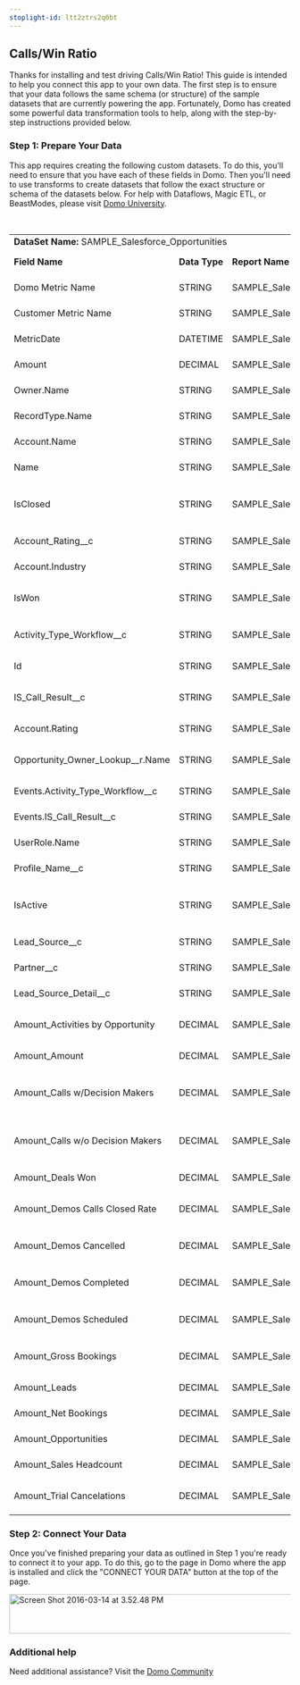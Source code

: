 ```yaml
---
stoplight-id: ltt2ztrs2q0bt
---
```


<div class="col-md-12 content-panel">
                <h2>Calls/Win Ratio</h2>
                <p></p><p>Thanks for installing and test driving <span id="title">Calls/Win Ratio</span>! This guide is intended to help you connect this app to your own data. The first step is to ensure that your data follows the same schema (or structure) of the sample datasets that are currently powering the app. Fortunately, Domo has created some powerful data transformation tools to help, along with the step-by-step instructions provided below.</p><div class="doc-row" id="Step%201:%20Identify%20Required%20Data%20Fields"><h3 class="doc-row-title">Step 1: Prepare Your Data</h3><div class="small-pad-bottom"><p>This app requires creating the following custom datasets. To do this, you'll need to ensure that you have each of these fields in Domo. Then you'll need to use transforms to create datasets that follow the exact structure or schema of the datasets below. For help with Dataflows, Magic ETL, or BeastModes, please visit <a href="https://university.domo.com/" target="_blank">Domo University</a>.</p></div>
                <br>
                <div id="custom-data-container"><table id="SAMPLE_Salesforce_Opportunities"><tbody><tr><td colspan="6"><strong>DataSet Name:</strong> <span class="value">SAMPLE_Salesforce_Opportunities</span></td></tr><!--tr>    <td colspan="6"></td></tr--><tr><td><strong>Field Name</strong></td><td><strong>Data Type</strong></td><td><strong>Report Name / Object Name</strong></td><td><strong>Source </strong></td><td colspan="2"><strong>Description of Field</strong></td></tr><tr><td>Domo Metric Name</td><td>STRING</td><td>SAMPLE_Salesforce_Opportunities</td><td>Salesforce, SugarCRM</td><td colspan="2">Domo metric name</td></tr><tr><td>Customer Metric Name</td><td>STRING</td><td>SAMPLE_Salesforce_Opportunities</td><td>Salesforce, SugarCRM</td><td colspan="2">Customer location</td></tr><tr><td>MetricDate</td><td>DATETIME</td><td>SAMPLE_Salesforce_Opportunities</td><td>Salesforce, SugarCRM</td><td colspan="2">Metric date</td></tr><tr><td>Amount</td><td>DECIMAL</td><td>SAMPLE_Salesforce_Opportunities</td><td>Salesforce, SugarCRM</td><td colspan="2">Amount</td></tr><tr><td>Owner.Name</td><td>STRING</td><td>SAMPLE_Salesforce_Opportunities</td><td>Salesforce, SugarCRM</td><td colspan="2">Owner name</td></tr><tr><td>RecordType.Name</td><td>STRING</td><td>SAMPLE_Salesforce_Opportunities</td><td>Salesforce, SugarCRM</td><td colspan="2">Record type name</td></tr><tr><td>Account.Name</td><td>STRING</td><td>SAMPLE_Salesforce_Opportunities</td><td>Salesforce, SugarCRM</td><td colspan="2">Name of account</td></tr><tr><td>Name</td><td>STRING</td><td>SAMPLE_Salesforce_Opportunities</td><td>Salesforce, SugarCRM</td><td colspan="2">Name</td></tr><tr><td>IsClosed</td><td>STRING</td><td>SAMPLE_Salesforce_Opportunities</td><td>Salesforce, SugarCRM</td><td colspan="2">Measures weather this is closed or not </td></tr><tr><td>Account_Rating__c</td><td>STRING</td><td>SAMPLE_Salesforce_Opportunities</td><td>Salesforce, SugarCRM</td><td colspan="2">Rating of account</td></tr><tr><td>Account.Industry</td><td>STRING</td><td>SAMPLE_Salesforce_Opportunities</td><td>Salesforce, SugarCRM</td><td colspan="2">Account industry</td></tr><tr><td>IsWon</td><td>STRING</td><td>SAMPLE_Salesforce_Opportunities</td><td>Salesforce, SugarCRM</td><td colspan="2">Determines weather or not it won</td></tr><tr><td>Activity_Type_Workflow__c</td><td>STRING</td><td>SAMPLE_Salesforce_Opportunities</td><td>Salesforce, SugarCRM</td><td colspan="2">Workflow of activity type c</td></tr><tr><td>Id</td><td>STRING</td><td>SAMPLE_Salesforce_Opportunities</td><td>Salesforce, SugarCRM</td><td colspan="2">ID number</td></tr><tr><td>IS_Call_Result__c</td><td>STRING</td><td>SAMPLE_Salesforce_Opportunities</td><td>Salesforce, SugarCRM</td><td colspan="2">Determines what the call result is</td></tr><tr><td>Account.Rating</td><td>STRING</td><td>SAMPLE_Salesforce_Opportunities</td><td>Salesforce, SugarCRM</td><td colspan="2">Account rating</td></tr><tr><td>Opportunity_Owner_Lookup__r.Name</td><td>STRING</td><td>SAMPLE_Salesforce_Opportunities</td><td>Salesforce, SugarCRM</td><td colspan="2">Opportunity owner lookup name</td></tr><tr><td>Events.Activity_Type_Workflow__c</td><td>STRING</td><td>SAMPLE_Salesforce_Opportunities</td><td>Salesforce, SugarCRM</td><td colspan="2">Event URL</td></tr><tr><td>Events.IS_Call_Result__c</td><td>STRING</td><td>SAMPLE_Salesforce_Opportunities</td><td>Salesforce, SugarCRM</td><td colspan="2">Results for IS call</td></tr><tr><td>UserRole.Name</td><td>STRING</td><td>SAMPLE_Salesforce_Opportunities</td><td>Salesforce, SugarCRM</td><td colspan="2">User role name</td></tr><tr><td>Profile_Name__c</td><td>STRING</td><td>SAMPLE_Salesforce_Opportunities</td><td>Salesforce, SugarCRM</td><td colspan="2">Profile name</td></tr><tr><td>IsActive</td><td>STRING</td><td>SAMPLE_Salesforce_Opportunities</td><td>Salesforce, SugarCRM</td><td colspan="2">Determines weather or not this is active or not</td></tr><tr><td>Lead_Source__c</td><td>STRING</td><td>SAMPLE_Salesforce_Opportunities</td><td>Salesforce, SugarCRM</td><td colspan="2">Source of Lead </td></tr><tr><td>Partner__c</td><td>STRING</td><td>SAMPLE_Salesforce_Opportunities</td><td>Salesforce, SugarCRM</td><td colspan="2">Partner name</td></tr><tr><td>Lead_Source_Detail__c</td><td>STRING</td><td>SAMPLE_Salesforce_Opportunities</td><td>Salesforce, SugarCRM</td><td colspan="2">Lead Source Detials </td></tr><tr><td>Amount_Activities by Opportunity</td><td>DECIMAL</td><td>SAMPLE_Salesforce_Opportunities</td><td>Salesforce, SugarCRM</td><td colspan="2">Number of activities by opportunity</td></tr><tr><td>Amount_Amount</td><td>DECIMAL</td><td>SAMPLE_Salesforce_Opportunities</td><td>Salesforce, SugarCRM</td><td colspan="2">Amount</td></tr><tr><td>Amount_Calls w/Decision Makers</td><td>DECIMAL</td><td>SAMPLE_Salesforce_Opportunities</td><td>Salesforce, SugarCRM</td><td colspan="2">Number of calls with decision makers</td></tr><tr><td>Amount_Calls w/o Decision Makers</td><td>DECIMAL</td><td>SAMPLE_Salesforce_Opportunities</td><td>Salesforce, SugarCRM</td><td colspan="2">Number of calls without decision makers</td></tr><tr><td>Amount_Deals Won</td><td>DECIMAL</td><td>SAMPLE_Salesforce_Opportunities</td><td>Salesforce, SugarCRM</td><td colspan="2">Number of deals won</td></tr><tr><td>Amount_Demos Calls Closed Rate</td><td>DECIMAL</td><td>SAMPLE_Salesforce_Opportunities</td><td>Salesforce, SugarCRM</td><td colspan="2">Rate of demo calls closed</td></tr><tr><td>Amount_Demos Cancelled</td><td>DECIMAL</td><td>SAMPLE_Salesforce_Opportunities</td><td>Salesforce, SugarCRM</td><td colspan="2">Amount of cancelled demos</td></tr><tr><td>Amount_Demos Completed</td><td>DECIMAL</td><td>SAMPLE_Salesforce_Opportunities</td><td>Salesforce, SugarCRM</td><td colspan="2">Amount of completed demos</td></tr><tr><td>Amount_Demos Scheduled</td><td>DECIMAL</td><td>SAMPLE_Salesforce_Opportunities</td><td>Salesforce, SugarCRM</td><td colspan="2">Amount of scheduled demos</td></tr><tr><td>Amount_Gross Bookings</td><td>DECIMAL</td><td>SAMPLE_Salesforce_Opportunities</td><td>Salesforce, SugarCRM</td><td colspan="2">Number of Gross Bookings </td></tr><tr><td>Amount_Leads</td><td>DECIMAL</td><td>SAMPLE_Salesforce_Opportunities</td><td>Salesforce, SugarCRM</td><td colspan="2">Number of leads</td></tr><tr><td>Amount_Net Bookings</td><td>DECIMAL</td><td>SAMPLE_Salesforce_Opportunities</td><td>Salesforce, SugarCRM</td><td colspan="2">Number of Net Booking </td></tr><tr><td>Amount_Opportunities</td><td>DECIMAL</td><td>SAMPLE_Salesforce_Opportunities</td><td>Salesforce, SugarCRM</td><td colspan="2">Number of opportunities</td></tr><tr><td>Amount_Sales Headcount</td><td>DECIMAL</td><td>SAMPLE_Salesforce_Opportunities</td><td>Salesforce, SugarCRM</td><td colspan="2">Sales headcount</td></tr><tr><td>Amount_Trial Cancelations</td><td>DECIMAL</td><td>SAMPLE_Salesforce_Opportunities</td><td>Salesforce, SugarCRM</td><td colspan="2">Number of Trial Cancelation </td></tr></tbody></table><div class="doc-row medium-pad-top">
                <h3 class="doc-row-title">Step 2: Connect Your Data</h3>
                <div class="small-pad-bottom">
                    <p>Once you've finished preparing your data as outlined in Step 1 you're ready to connect it to your app. To do this, go to the page in Domo where the app is installed and click the "CONNECT YOUR DATA" button at the top of the page.</p>
                    <p class="small-pad">
                    <img class="alignnone size-full wp-image-1207" src="https://s3.amazonaws.com/development.domo.com/wp-content/uploads/2016/03/14155707/Screen-Shot-2016-03-14-at-3.52.48-PM1.png" alt="Screen Shot 2016-03-14 at 3.52.48 PM" width="1158" height="71">
                    </p>
                    <div id="ooyalaplayer-IyYTc1MjE61NwLdtrxXvZuhH-dSGbWnR" class="ooyalaplayer"></div>
                    <script>
                        OO.ready(function() {
                            OO.Player.create("ooyalaplayer-IyYTc1MjE61NwLdtrxXvZuhH-dSGbWnR", "IyYTc1MjE61NwLdtrxXvZuhH-dSGbWnR", {
                                height: 380
                            });
                        });
                    </script>
                </div>
                <h3 class="doc-row-title">Additional help</h3>
                <div class="small-pad-bottom">
                    <p>Need additional assistance? Visit the <a href="https://dojo.domo.com">Domo Community</a></p>
                </div>
            </div></div></div><p></p>            </div>
